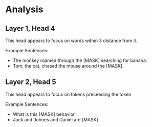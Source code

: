 # Analysis

## Layer 1, Head 4

This head appears to focus on words within 3 distance from it.

Example Sentences:
- The monkey roamed through the [MASK] searching for banana.
- Tom, the cat, chased the mouse around the [MASK].

## Layer 2, Head 5

This head appears to focus on tokens preceeding the token

Example Sentences:
- What is this [MASK] behavior
- Jack and Johnes and Daniel are [MASK]

